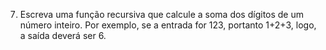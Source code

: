 7. Escreva uma função recursiva que calcule a soma dos dígitos de um número inteiro. Por exemplo, se a entrada for 123, portanto 1+2+3, logo, a saída deverá ser 6.
